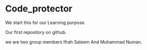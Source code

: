 # Code_protector
We start this for our Learning purpose.

Our first repository on github.

we are two group members Ifrah Saleem And Muhammad Numan.
